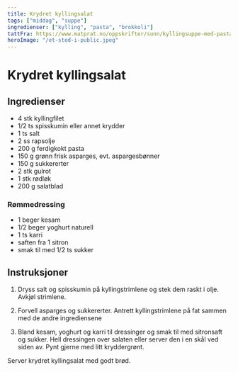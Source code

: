 ```yaml
---
title: Krydret kyllingsalat
tags: ["middag", "suppe"]
ingredienser: ["kylling", "pasta", "brokkoli"]
tattFra: https://www.matprat.no/oppskrifter/sunn/kyllingsuppe-med-pasta-og-brokkoli/
heroImage: "/et-sted-i-public.jpeg"
---
```


# Krydret kyllingsalat

## Ingredienser

- 4 stk kyllingfilet
- 1/2 ts spisskumin eller annet krydder
- 1 ts salt
- 2 ss rapsolje
- 200 g ferdigkokt pasta
- 150 g grønn frisk asparges, evt. aspargesbønner
- 150 g sukkererter
- 2 stk gulrot
- 1 stk rødløk
- 200 g salatblad

### Rømmedressing

- 1 beger kesam
- 1/2 beger yoghurt naturell
- 1 ts karri
- saften fra 1 sitron
- smak til med 1/2 ts sukker

## Instruksjoner

1. Dryss salt og spisskumin på kyllingstrimlene og stek dem raskt i olje. Avkjøl strimlene.

2. Forvell asparges og sukkererter. Antrett kyllingstrimlene på fat sammen med de andre ingrediensene

3. Bland kesam, yoghurt og karri til dressinger og smak til med sitronsaft og sukker. Hell dressingen over salaten eller server den i en skål ved siden av. Pynt gjerne med litt kryddergrønt.

Server krydret kyllingsalat med godt brød.
